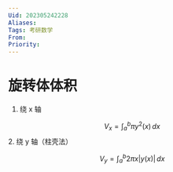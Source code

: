 ```yaml
---
Uid: 202305242228
Aliases: 
Tags: 考研数学 
From: 
Priority: 
---
```

# 旋转体体积

1. 绕 x 轴

$$
V_{x} = \int_{a}^{b} \pi y^{2}(x)  \, dx 
$$
2. 绕 y 轴（柱壳法）

$$
V_{y} = \int_{a}^{b} 2\pi x | y(x) | \, dx 
$$
